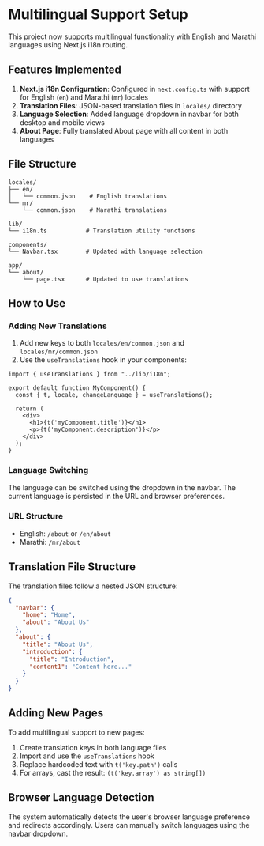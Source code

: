 # Multilingual Support Setup

This project now supports multilingual functionality with English and Marathi languages using Next.js i18n routing.

## Features Implemented

1. **Next.js i18n Configuration**: Configured in `next.config.ts` with support for English (`en`) and Marathi (`mr`) locales
2. **Translation Files**: JSON-based translation files in `locales/` directory
3. **Language Selection**: Added language dropdown in navbar for both desktop and mobile views
4. **About Page**: Fully translated About page with all content in both languages

## File Structure

```
locales/
├── en/
│   └── common.json    # English translations
└── mr/
    └── common.json    # Marathi translations

lib/
└── i18n.ts           # Translation utility functions

components/
└── Navbar.tsx        # Updated with language selection

app/
└── about/
    └── page.tsx      # Updated to use translations
```

## How to Use

### Adding New Translations

1. Add new keys to both `locales/en/common.json` and `locales/mr/common.json`
2. Use the `useTranslations` hook in your components:

```tsx
import { useTranslations } from "../lib/i18n";

export default function MyComponent() {
  const { t, locale, changeLanguage } = useTranslations();
  
  return (
    <div>
      <h1>{t('myComponent.title')}</h1>
      <p>{t('myComponent.description')}</p>
    </div>
  );
}
```

### Language Switching

The language can be switched using the dropdown in the navbar. The current language is persisted in the URL and browser preferences.

### URL Structure

- English: `/about` or `/en/about`
- Marathi: `/mr/about`

## Translation File Structure

The translation files follow a nested JSON structure:

```json
{
  "navbar": {
    "home": "Home",
    "about": "About Us"
  },
  "about": {
    "title": "About Us",
    "introduction": {
      "title": "Introduction",
      "content1": "Content here..."
    }
  }
}
```

## Adding New Pages

To add multilingual support to new pages:

1. Create translation keys in both language files
2. Import and use the `useTranslations` hook
3. Replace hardcoded text with `t('key.path')` calls
4. For arrays, cast the result: `(t('key.array') as string[])`

## Browser Language Detection

The system automatically detects the user's browser language preference and redirects accordingly. Users can manually switch languages using the navbar dropdown.
















